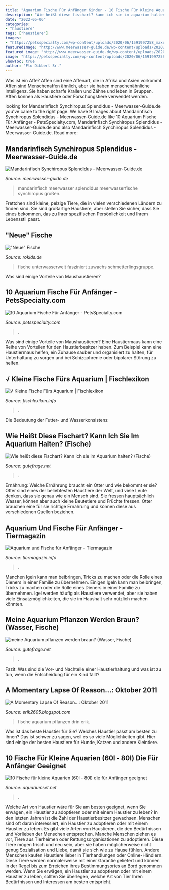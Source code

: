 ```yaml
---
title: "Aquarium Fische Für Anfänger Kinder - 10 Fische Für Kleine Aquarien (60l"
description: "Wie heißt diese fischart? kann ich sie im aquarium halten? (fische)"
date: "2022-05-06"
categories:
- "haustiere"
tags: ["haustiere"]
images:
- "https://petsspecialty.com/wp-content/uploads/2020/06/1591997258_maxresdefault.jpg"
featuredImage: "http://www.meerwasser-guide.de/wp-content/uploads/2020/08/Mandarinfisch-snyhiropus-splendidus-1024x768.jpg"
featured_image: "http://www.meerwasser-guide.de/wp-content/uploads/2020/08/Mandarinfisch-snyhiropus-splendidus-1024x768.jpg"
image: "https://petsspecialty.com/wp-content/uploads/2020/06/1591997258_maxresdefault.jpg"
ShowToc: true
author: "Flo Dibbert Sr."
---
```



Was ist ein Affe?
Affen sind eine Affenart, die in Afrika und Asien vorkommt. Affen sind Menschenaffen ähnlich, aber sie haben menschenähnliche Intelligenz. Sie haben scharfe Krallen und Zähne und leben in Gruppen. Affen können als Haustiere oder Forschungstiere verwendet werden.

	

		
looking for Mandarinfisch Synchiropus Splendidus - Meerwasser-Guide.de you've came to the right page. We have 9 Images about Mandarinfisch Synchiropus Splendidus - Meerwasser-Guide.de like 10 Aquarium Fische Für Anfänger - PetsSpecialty.com, Mandarinfisch Synchiropus Splendidus - Meerwasser-Guide.de and also Mandarinfisch Synchiropus Splendidus - Meerwasser-Guide.de. Read more:
		
    
## Mandarinfisch Synchiropus Splendidus - Meerwasser-Guide.de

<img loading=lazy src="http://www.meerwasser-guide.de/wp-content/uploads/2020/08/Mandarinfisch-snyhiropus-splendidus-1024x768.jpg" onerror="this.onerror=null;this.src='https://tse1.mm.bing.net/th?id=OIP.8Q6xZt0BDmDt2EGD2AWkDAHaFj&amp;pid=15.1';" alt="Mandarinfisch Synchiropus Splendidus - Meerwasser-Guide.de">

_Source: meerwasser-guide.de_

>mandarinfisch meerwasser splendidus meerwasserfische synchiropus großen. 

	

Frettchen sind kleine, pelzige Tiere, die in vielen verschiedenen Ländern zu finden sind. Sie sind großartige Haustiere, aber stellen Sie sicher, dass Sie eines bekommen, das zu Ihrer spezifischen Persönlichkeit und Ihrem Lebensstil passt.

    
## &quot;Neue&quot; Fische

<img loading=lazy src="https://www.rokids.de/news/newsimages/aquariumlinks.jpg" onerror="this.onerror=null;this.src='https://tse2.mm.bing.net/th?id=OIP.TJPjei2Sg6JGiTsskrBy6QAAAA&amp;pid=15.1';" alt="&quot;Neue&quot; Fische">

_Source: rokids.de_

>fische unterwasserwelt fasziniert zuwachs schmetterlingsgruppe. 

	

Was sind einige Vorteile von Maushaustieren?

    
## 10 Aquarium Fische Für Anfänger - PetsSpecialty.com

<img loading=lazy src="https://petsspecialty.com/wp-content/uploads/2020/06/1591997258_maxresdefault.jpg" onerror="this.onerror=null;this.src='https://tse2.mm.bing.net/th?id=OIP.EcCu2F-uTS4DFmoiOlfz1AHaEK&amp;pid=15.1';" alt="10 Aquarium Fische Für Anfänger - PetsSpecialty.com">

_Source: petsspecialty.com_

>. 

	

Was sind einige Vorteile von Maushaustieren?
Eine Haustiermaus kann eine Reihe von Vorteilen für den Haustierbesitzer haben. Zum Beispiel kann eine Haustiermaus helfen, ein Zuhause sauber und organisiert zu halten, für Unterhaltung zu sorgen und bei Schizophrenie oder bipolarer Störung zu helfen.

    
## √ Kleine Fische Fürs Aquarium | Fischlexikon

<img loading=lazy src="https://i.pinimg.com/originals/fb/f3/f5/fbf3f59f43bf6f78029ac9218c702f63.jpg" onerror="this.onerror=null;this.src='https://tse2.mm.bing.net/th?id=OIP.-xPaJNzQuHUNThJ9vvA5QAHaE7&amp;pid=15.1';" alt="√ Kleine Fische Fürs Aquarium | Fischlexikon">

_Source: fischlexikon.info_

>. 

	

Die Bedeutung der Futter- und Wasserkonsistenz

    
## Wie Heißt Diese Fischart? Kann Ich Sie Im Aquarium Halten? (Fische)

<img loading=lazy src="https://images.gutefrage.net/media/fragen/bilder/wie-heisst-diese-fischart-kann-ich-sie-im-aquarium-halten/0_big.jpg?v=1369780597000" onerror="this.onerror=null;this.src='https://tse2.mm.bing.net/th?id=OIP.jnSbMiLx6a9B4Ghd5Wo5pgHaEv&amp;pid=15.1';" alt="Wie heißt diese Fischart? Kann ich sie im Aquarium halten? (Fische)">

_Source: gutefrage.net_

>. 

	

Ernährung: Welche Ernährung braucht ein Otter und wie bekommt er sie?
Otter sind eines der beliebtesten Haustiere der Welt, und viele Leute denken, dass sie genau wie ein Mensch sind. Sie fressen hauptsächlich Wasser, können aber auch kleine Beutetiere und Früchte fressen. Otter brauchen eine für sie richtige Ernährung und können diese aus verschiedenen Quellen beziehen.

    
## Aquarium Und Fische Für Anfänger - Tiermagazin

<img loading=lazy src="http://www.tiermagazin.info/wp-content/uploads/2016/06/Depositphotos_9334860_Aquar.jpg" onerror="this.onerror=null;this.src='https://tse4.mm.bing.net/th?id=OIP.hPYzEGozLk86BVmTF4-tBQHaEx&amp;pid=15.1';" alt="Aquarium und Fische für Anfänger - Tiermagazin">

_Source: tiermagazin.info_

>. 

	

Manchen Igeln kann man beibringen, Tricks zu machen oder die Rolle eines Dieners in einer Familie zu übernehmen.
Einigen Igeln kann man beibringen, Tricks zu machen oder die Rolle eines Dieners in einer Familie zu übernehmen. Igel werden häufig als Haustiere verwendet, aber sie haben viele Einsatzmöglichkeiten, die sie im Haushalt sehr nützlich machen könnten.

    
## Meine Aquarium Pflanzen Werden Braun? (Wasser, Fische)

<img loading=lazy src="https://images.gutefrage.net/media/fragen/bilder/meine-aquarium-pflanzen-werden-braun/0_original.jpg?v=1539970637000" onerror="this.onerror=null;this.src='https://tse1.mm.bing.net/th?id=OIP.7y7joU7T8gQlGEmzQ4ofDAHaEK&amp;pid=15.1';" alt="meine Aquarium pflanzen werden braun? (Wasser, Fische)">

_Source: gutefrage.net_

>. 

	

Fazit: Was sind die Vor- und Nachteile einer Haustierhaltung und was ist zu tun, wenn die Entscheidung für ein Kind fällt?

    
## A Momentary Lapse Of Reason...: Oktober 2011

<img loading=lazy src="https://3.bp.blogspot.com/-OIgF6keuxkg/Tpr0n-gogTI/AAAAAAAAAKM/-PU_PjK3bto/s1600/Aquarium+eingerichtet+ohne+Fische.JPG" onerror="this.onerror=null;this.src='https://tse3.mm.bing.net/th?id=OIP.WjHrj02UTJDYS0Dj0V_fsgHaEe&amp;pid=15.1';" alt="A Momentary Lapse Of Reason...: Oktober 2011">

_Source: erik2605.blogspot.com_

>fische aquarium pflanzen drin erik. 

	

Was ist das beste Haustier für Sie?
Welches Haustier passt am besten zu Ihnen? Das ist schwer zu sagen, weil es so viele Möglichkeiten gibt. Hier sind einige der besten Haustiere für Hunde, Katzen und andere Kleintiere.

    
## 10 Fische Für Kleine Aquarien (60l - 80l) Die Für Anfänger Geeignet

<img loading=lazy src="https://i.ytimg.com/vi/6nB4YEVJ2Gc/0.jpg" onerror="this.onerror=null;this.src='https://tse1.mm.bing.net/th?id=OIP.OLRclIDsXY1gazmVsO3zngHaFj&amp;pid=15.1';" alt="10 Fische für kleine Aquarien (60l - 80l) die für Anfänger geeignet">

_Source: aquariumset.net_

>. 

	

Welche Art von Haustier wäre für Sie am besten geeignet, wenn Sie erwägen, ein Haustier zu adoptieren oder mit einem Haustier zu leben?
In den letzten Jahren ist die Zahl der Haustierbesitzer gewachsen. Menschen sind oft daran interessiert, ein Haustier zu adoptieren oder mit einem Haustier zu leben. Es gibt viele Arten von Haustieren, die den Bedürfnissen und Vorlieben der Menschen entsprechen. Manche Menschen ziehen es vor, Tiere aus Tierheimen oder Rettungsorganisationen zu adoptieren. Diese Tiere mögen frisch und neu sein, aber sie haben möglicherweise nicht genug Sozialisation und Liebe, damit sie sich wie zu Hause fühlen. Andere Menschen kaufen Haustiere lieber in Tierhandlungen oder Online-Händlern. Diese Tiere werden normalerweise mit einer Garantie geliefert und können in der Regel bis zum Erreichen ihres Bestimmungsortes an Bord genommen werden. Wenn Sie erwägen, ein Haustier zu adoptieren oder mit einem Haustier zu leben, sollten Sie überlegen, welche Art von Tier Ihren Bedürfnissen und Interessen am besten entspricht.

